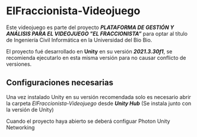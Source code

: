 # ElFraccionista-Videojuego
 
Este videojuego es parte del proyecto ***PLATAFORMA DE GESTIÓN Y ANÁLISIS PARA EL VIDEOJUEGO "EL FRACCIONISTA”*** para optar al título de Ingeniería Civil Informática en la Universidad del Bio Bio.

El proyecto fué desarrollado en **Unity** en su versión ***2021.3.30f1***, se recomienda ejecutarlo en esta misma versión para no causar conflicto de versiones.

## Configuraciones necesarias

Una vez instalado Unity en su versión recomendada solo es necesario abrir la carpeta *ElFraccionista-Videojuego* desde ***Unity Hub*** (Se instala junto con la versión de Unity)


Cuando el proyecto haya abierto se deberá configuar Photon Unity Networking

